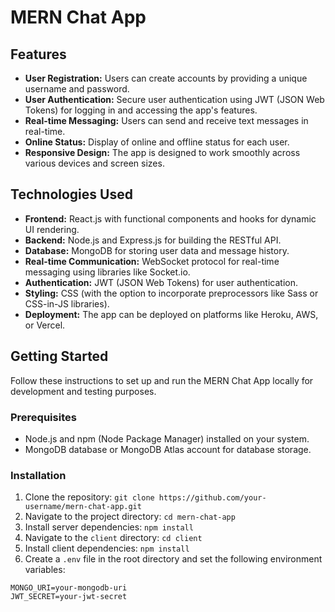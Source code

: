 # MERN Chat App

## Features
- **User Registration:** Users can create accounts by providing a unique username and password.
- **User Authentication:** Secure user authentication using JWT (JSON Web Tokens) for logging in and accessing the app's features.
- **Real-time Messaging:** Users can send and receive text messages in real-time.
- **Online Status:** Display of online and offline status for each user.
- **Responsive Design:** The app is designed to work smoothly across various devices and screen sizes.

## Technologies Used
- **Frontend:** React.js with functional components and hooks for dynamic UI rendering.
- **Backend:** Node.js and Express.js for building the RESTful API.
- **Database:** MongoDB for storing user data and message history.
- **Real-time Communication:** WebSocket protocol for real-time messaging using libraries like Socket.io.
- **Authentication:** JWT (JSON Web Tokens) for user authentication.
- **Styling:** CSS (with the option to incorporate preprocessors like Sass or CSS-in-JS libraries).
- **Deployment:** The app can be deployed on platforms like Heroku, AWS, or Vercel.

## Getting Started
Follow these instructions to set up and run the MERN Chat App locally for development and testing purposes.

### Prerequisites
- Node.js and npm (Node Package Manager) installed on your system.
- MongoDB database or MongoDB Atlas account for database storage.

### Installation
1. Clone the repository: `git clone https://github.com/your-username/mern-chat-app.git`
2. Navigate to the project directory: `cd mern-chat-app`
3. Install server dependencies: `npm install`
4. Navigate to the `client` directory: `cd client`
5. Install client dependencies: `npm install`
6. Create a `.env` file in the root directory and set the following environment variables:
```env
MONGO_URI=your-mongodb-uri
JWT_SECRET=your-jwt-secret

 
